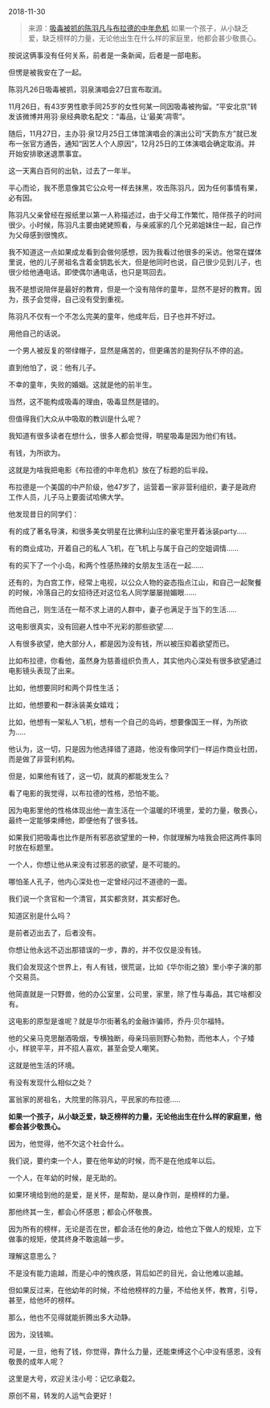 2018-11-30

> 来源：[吸毒被抓的陈羽凡与布拉德的中年危机](http://mp.weixin.qq.com/s?__biz=MzU0MjYwNDU2Mw==&mid=2247485283&idx=1&sn=f8ec6eaf09eabba70699173b72560eeb&chksm=fb196b1fcc6ee20910e038d4393f5bdb9a20a29f866d742cde8fe85c11c6ea17d99768a55c09&scene=27#wechat_redirect)
> 如果一个孩子，从小缺乏爱，缺乏榜样的力量，无论他出生在什么样的家庭里，他都会甚少敬畏心。

按说这俩事没有任何关系，前者是一条新闻，后者是一部电影。

  

但愣是被我安在了一起。

  

陈羽凡26日吸毒被抓，羽泉演唱会27日宣布取消。

11月26日，有43岁男性歌手同25岁的女性何某一同因吸毒被拘留。“平安北京”转发该微博并用羽·泉经典歌名配文：“毒品，让‘最美’凋零”。

  

随后，11月27日，主办羽·泉12月25日工体馆演唱会的演出公司“天韵东方”就已发布一张官方通告，通知“因艺人个人原因”，12月25日的工体演唱会确定取消。并开始安排歌迷退票事宜。

  

这一天离白百何的出轨，过去了一年半。

  

平心而论，我不愿意像其它公众号一样去抹黑，攻击陈羽凡，因为任何事情有果，必有因。

  

陈羽凡父亲曾经在报纸里以第一人称描述过，由于父母工作繁忙，陪伴孩子的时间很少。小时候，陈羽凡主要由姥姥照看，与亲戚家的几个兄弟姐妹住一起，自己作为父母感到很愧疚。

  

我不知道这一点如果成龙看到会做何感想，因为我看过他很多的采访。他常在媒体里说，他的儿子房祖名含着金钥匙长大，但是他同时也说，自己很少见到儿子，也很少给他通电话。即使偶尔通电话，也只是骂回去。

  

我不是想说陪伴是最好的教育，但是一个没有陪伴的童年，显然不是好的教育。因为，孩子会觉得，自己没有受到重视。

  

陈羽凡不仅有一个不怎么完美的童年，他成年后，日子也并不好过。

用他自己的话说。

一个男人被反复的带绿帽子，显然是痛苦的，但更痛苦的是狗仔队不停的追。

直到他怕了，说：他有儿子。

  

不幸的童年，失败的婚姻。这就是他的前半生。

  

当然，这不能构成吸毒的理由，吸毒显然是错的。

  

但值得我们大众从中吸取的教训是什么呢？

  

我知道有很多读者在想什么，很多人都会觉得，明星吸毒是因为他们有钱。

  

有钱，为所欲为。

  

这就是为啥我把电影《布拉德的中年危机》放在了标题的后半段。

  

布拉德是一个美国的中产阶级，他47岁了，运营着一家非营利组织，妻子是政府工作人员，儿子马上要面试哈佛大学。

  

他发现昔日的同学们：

有的成了著名导演，和很多美女明星在比佛利山庄的豪宅里开着泳装party.....

有的商业成功，开着自己的私人飞机，在飞机上与属于自己的空姐调情......

有的买下了一个小岛，和两个性感热辣的女朋友生活在一起......

还有的，为白宫工作，经常上电视，以公众人物的姿态指点江山，和自己一起聚餐的时候，冷落自己的女招待还对这位名人同学屡屡抛媚眼......

  

而他自己，则生活在一帮不求上进的人群中，妻子也满足于当下的生活.....

  

这电影很真实，没有回避人性中不光彩的那些欲望.....

  

人有很多欲望，绝大部分人，都是因为没有钱，所以被压抑着欲望而已。

  

比如布拉德，你看他，虽然身为慈善组织负责人，其实他内心深处有很多欲望通过电影镜头表现了出来。

  

比如，他想要同时和两个异性生活；

比如，他想要和一群泳装美女嬉戏；

比如，他想有一架私人飞机，想有一个自己的岛屿，想要像国王一样，为所欲为.....

  

他认为，这一切，只是因为他选择错了道路，他没有像同学们一样运作商业社团，而是做了非营利机构。

  

但是，如果他有钱了，这一切，就真的都能发生么？

看了电影的我觉得，以布拉德的性格，恐怕不能。

  

因为电影里他的性格体现出他一直生活在一个温暖的环境里，爱的力量，敬畏心，最终一定能够束缚他，即便他有了很多钱。

  

如果我们把吸毒也比作是所有邪恶欲望里的一种，你就理解为啥我会把这两件事同时放在标题里。

  

一个人，你想让他从来没有过邪恶的欲望，是不可能的。

哪怕圣人孔子，他内心深处也一定曾经闪过不道德的一面。

  

我们说一个贪官和一个清官，其实都贪财，其实都好色。

  

知道区别是什么吗？

  

是前者迈出去了，后者没有。

  

你想让他永远不迈出那错误的一步，靠的，并不仅仅是没有钱。

  

我们会发现这个世界上，有人有钱，很荒诞，比如《华尔街之狼》里小李子演的那个交易员。

  

他简直就是一只野兽，他的办公室里，公司里，家里，除了性与毒品，其它啥都没有。

  

这电影的原型是谁呢？就是华尔街著名的金融诈骗师，乔丹·贝尔福特。

  

他的父亲马克思酗酒吸烟，专横独断，母亲玛丽则野心勃勃，而他本人，个子矮小，样貌平平，并不招人喜欢，甚至会受人嘲笑。

  

这就是他生活的环境。

  

有没有发现什么相似之处？

富翁家的房祖名，大院里的陈羽凡，平民家的布拉德.....

  

 **如果一个孩子，从小缺乏爱，缺乏榜样的力量，无论他出生在什么样的家庭里，他都会甚少敬畏心。**

  

因为，他觉得，他不欠这个社会什么。

  

我们说，要约束一个人，要在他年幼的时候，而不是在他成年以后。

  

一个人，在年幼的时候，是无助的。

  

如果环境给到他的是爱，是关怀，是帮助，是以身作则，是榜样的力量。

  

那他终其一生，都会心怀感恩；都会心怀敬畏。

  

因为所有的榜样，无论是否在世，都会活在他的身边，给他立下做人的规矩，立下做事的规矩，使其终身不敢逾越一步。

  

理解这意思么？

  

不是没有能力逾越，而是心中的愧疚感，背后如芒的目光，会让他难以逾越。

  

但如果反过来，在他幼年的时候，不给他榜样的力量，不给他关怀，教育，引导，甚至，给他坏的榜样。

  

那么，他也不见得就能折腾出多大动静。

  

因为，没钱嘛。

  

可是，一旦，他有了钱，你觉得，靠什么力量，还能束缚这个心中没有感恩，没有敬畏的成年人呢？

  

这里是大号，欢迎关注小号：记忆承载2。

  

原创不易，转发的人运气会更好！

